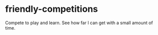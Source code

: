 # friendly-competitions
Compete to play and learn. See how far I can get with a small amount of time.
